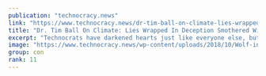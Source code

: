 ```yaml
---
publication: "technocracy.news"
link: "https://www.technocracy.news/dr-tim-ball-on-climate-lies-wrapped-in-deception-smothered-with-delusion/"
title: "Dr. Tim Ball On Climate: Lies Wrapped In Deception Smothered With Delusion"
excerpt: "Technocrats have darkened hearts just like everyone else, but they soon discovered how to use the mantra of 'science' to trick and deceive. In similar fashion of the 1970s Chiffon Margarine ad, 'It's "
image: "https://www.technocracy.news/wp-content/uploads/2018/10/Wolf-in-Sheeps-Clothing.jpg"
group: con
rank: 11
---
```

